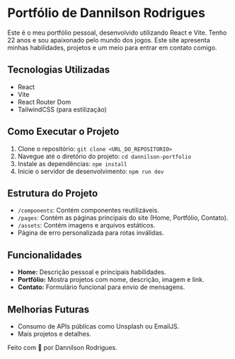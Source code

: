 
# Portfólio de Dannilson Rodrigues

Este é o meu portfólio pessoal, desenvolvido utilizando React e Vite. 
Tenho 22 anos e sou apaixonado pelo mundo dos jogos. Este site apresenta minhas habilidades, projetos e um meio para entrar em contato comigo.

## Tecnologias Utilizadas
- React
- Vite
- React Router Dom
- TailwindCSS (para estilização)

## Como Executar o Projeto
1. Clone o repositório: `git clone <URL_DO_REPOSITORIO>`
2. Navegue até o diretório do projeto: `cd dannilson-portfolio`
3. Instale as dependências: `npm install`
4. Inicie o servidor de desenvolvimento: `npm run dev`

## Estrutura do Projeto
- `/components`: Contém componentes reutilizáveis.
- `/pages`: Contém as páginas principais do site (Home, Portfólio, Contato).
- `/assets`: Contém imagens e arquivos estáticos.
- Página de erro personalizada para rotas inválidas.

## Funcionalidades
- **Home:** Descrição pessoal e principais habilidades.
- **Portfólio:** Mostra projetos com nome, descrição, imagem e link.
- **Contato:** Formulário funcional para envio de mensagens.

## Melhorias Futuras
- Consumo de APIs públicas como Unsplash ou EmailJS.
- Mais projetos e detalhes.

Feito com 💖 por Dannilson Rodrigues.

